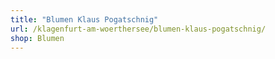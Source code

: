 ```yaml
---
title: "Blumen Klaus Pogatschnig"
url: /klagenfurt-am-woerthersee/blumen-klaus-pogatschnig/
shop: Blumen
---
```

